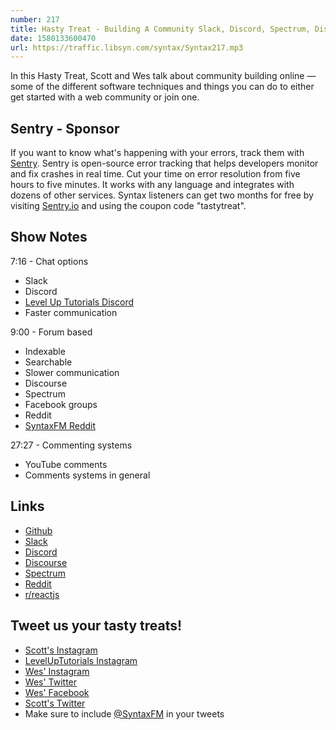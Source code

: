 ```yaml
---
number: 217
title: Hasty Treat - Building A Community Slack, Discord, Spectrum, Discourse, Forums
date: 1580133600470
url: https://traffic.libsyn.com/syntax/Syntax217.mp3
---
```


In this Hasty Treat, Scott and Wes talk about community building online — some of the different software techniques and things you can do to either get started with a web community or join one.

## Sentry - Sponsor
If you want to know what's happening with your errors, track them with [Sentry](https://sentry.io/). Sentry is open-source error tracking that helps developers monitor and fix crashes in real time. Cut your time on error resolution from five hours to five minutes. It works with any language and integrates with dozens of other services. Syntax listeners can get two months for free by visiting [Sentry.io](https://sentry.io/) and using the coupon code "tastytreat".

## Show Notes

7:16 - Chat options

* Slack
* Discord
* [Level Up Tutorials Discord](https://discord.gg/ccMC6kB) 
* Faster communication

9:00 - Forum based

* Indexable
* Searchable
* Slower communication
* Discourse
* Spectrum
* Facebook groups
* Reddit
* [SyntaxFM Reddit](https://www.reddit.com/r/SyntaxFM/)

27:27 - Commenting systems

* YouTube comments
* Comments systems in general

## Links
* [Github](https://github.com/)
* [Slack](https://slack.com/)
* [Discord](https://discordapp.com/)
* [Discourse](https://www.discourse.org/)
* [Spectrum](https://spectrum.chat/)
* [Reddit](https://www.reddit.com/)
* [r/reactjs](https://www.reddit.com/r/reactjs/)

## Tweet us your tasty treats!
* [Scott's Instagram](https://www.instagram.com/stolinski/)
* [LevelUpTutorials Instagram](https://www.instagram.com/LevelUpTutorials/)
* [Wes' Instagram](https://www.instagram.com/wesbos/)
* [Wes' Twitter](https://twitter.com/wesbos)
* [Wes' Facebook](https://www.facebook.com/wesbos.developer)
* [Scott's Twitter](https://twitter.com/stolinski)
* Make sure to include [@SyntaxFM](https://twitter.com/SyntaxFM) in your tweets
